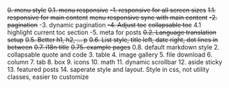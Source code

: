 ~~0. menu style~~
~~0.1. menu responsive~~
~~-1. responsive for all screen sizes~~
~~1.1. responsive for main content~~
~~menu responsive sync with main content~~
~~-2. pagination~~
-3. dynamic pagination
~~-4. Adjust toc~~
~~collapsable toc~~
4.1 highlight current toc section
-5. meta for posts
~~0.2. Language translation setup~~
~~0.5. Better h1, h2, ... p~~
~~0.6. List style, title left, date right, dot lines in between~~
~~0.7. i18n title~~
~~0.75. example pages~~
0.8. default markdown style
2. collapsable quote and code
3. table
4. image gallery
5. file download
6. column
7. tab
8. box
9. icons
10. math
11. dynamic scrollbar
12. aside sticky
13. featured posts
14. saperate style and layout. Style in css, not utility classes, easier to customize
